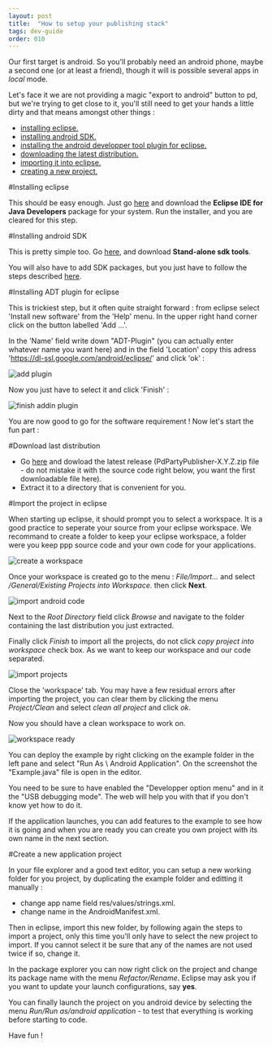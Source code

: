 ```yaml
---
layout: post
title:  "How to setup your publishing stack"
tags: dev-guide
order: 010
---
```


Our first target is android.  So you'll probably need an android phone, maybe a second one (or at least a friend), though it will is possible several apps in *local* mode.

Let's face it we are not providing a magic "export to android" button to pd, but we're trying to get close to it, you'll still need to get your hands a little dirty and that means amongst other things :

* [installing eclipse.](#eclipse)<br>
* [installing android SDK.](#sdk)<br>
* [installing the android developper tool plugin for eclipse.](#adt)<br>
* [downloading the latest distribution.](#distrib)<br>
* [importing it into eclipse.](#import)<br>
* [creating a new project.](#new-project)<br>

<a name="eclipse"/>

#Installing eclipse

This should be easy enough. Just go [here](https://eclipse.org/downloads/) and download the **Eclipse IDE for Java Developers** package for your system. Run the installer, and you are cleared for this step.

<a name="sdk"/>

#Installing android SDK

This is pretty simple too. Go [here](http://developer.android.com/sdk/installing/index.html), and download **Stand-alone sdk tools**. 

You will also have to add SDK packages, but you just have to follow the steps described [here](http://developer.android.com/sdk/installing/adding-packages.html).

<a name="adt"/>

#Installing ADT plugin for eclipse

This is trickiest step, but it often quite straight forward : from eclipse select 'Install new software' from the 'Help' menu. In the upper right hand corner click on the button labelled 'Add ...'.

In the 'Name' field write down "ADT-Plugin" (you can actually enter whatever name you want here) and in the field 'Location' copy this adress 'https://dl-ssl.google.com/android/eclipse/' and click 'ok' :

![add plugin]({{site.baseurl}}/img/import_and_build/adt-plugin-add.png)

Now you just have to select it and click 'Finish' :

![finish addin plugin]({{site.baseurl}}/img/import_and_build/finish_import_adt.png)

You are now good to go for the software requirement ! Now let's start the fun part :

<a name="distrib"/>

#Download last distribution

* Go [here](https://github.com/b2renger/PdDroidPublisher/releases) and dowload the latest release (PdPartyPublisher-X.Y.Z.zip file - do not mistake it with the source code right below, you want the first downloadable file here). 
* Extract it to a directory that is convenient for you.

<a name="import"/>

#Import the project in eclipse

When starting up eclipse, it should prompt you to select a workspace. It is a good practice to seperate your source from your eclipse workspace. We recommand to create a folder to keep your eclipse workspace, a folder were you keep ppp source code and your own code for your applications.

![create a workspace]({{site.baseurl}}/img/import_and_build/workspace_creation.png)

Once your workspace is created go to the menu : *File/Import...*
and select */General/Existing Projects into Workspace.* then click **Next**.


![import android code]({{site.baseurl}}/img/import_and_build/import_general_project.png)

Next to the *Root Directory* field click *Browse* and navigate to the folder containing the last distribution you just extracted.

Finally click *Finish* to import all the projects, do not click *copy project into workspace* check box. As we want to keep our workspace and our code separated.

![import projects]({{site.baseurl}}/img/import_and_build/import_dialog.png)

Close the 'workspace' tab. You may have a few residual errors after importing the project, you can clear them by clicking the menu *Project/Clean* and select *clean all project* and click *ok*.

Now you should have a clean workspace to work on.

![workspace ready]({{site.baseurl}}/img/import_and_build/eclipse_workspace_ready.png)

You can deploy the example by right clicking on the example folder in the left pane and select "Run As \ Android Application". On the screenshot the "Example.java" file is open in the editor.

You need to be sure to have enabled the "Developper option menu" and in it the "USB debugging mode". The web will help you with that if you don't know yet how to do it.

If the application launches, you can add features to the example to see how it is going and when you are ready you can create you own project with its own name in the next section.

<a name="new-project"/>

#Create a new application project

In your file explorer and a good text editor, you can setup a new working folder for you project, by duplicating the example folder and editting it manually :

* change app name field res/values/strings.xml.
* change name in the AndroidManifest.xml.

Then in eclipse, import this new folder, by following again the steps to import a project, only this time you'll only have to select the new project to import. If you cannot select it be sure that any of the names are not used twice if so, change it.

In the package explorer you can now right click on the project and change its package name with the menu *Refactor/Rename*. Eclipse may ask you if you want to update your launch configurations, say **yes**.

You can finally launch the project on you android device by selecting the menu *Run/Run as/android application* - to test that everything is working before starting to code.

Have fun !
